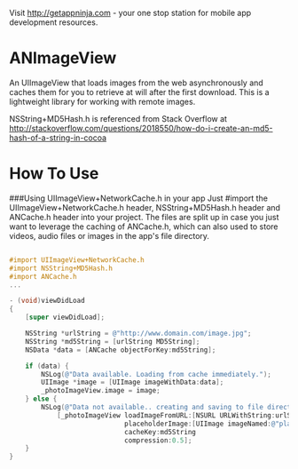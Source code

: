Visit http://getappninja.com - your one stop station for mobile app development resources. 

ANImageView
===========

An UIImageView that loads images from the web asynchronously and caches them for you to retrieve at will after the first download. This is a lightweight library for working with remote images.

NSString+MD5Hash.h is referenced from Stack Overflow at http://stackoverflow.com/questions/2018550/how-do-i-create-an-md5-hash-of-a-string-in-cocoa

How To Use
==========

###Using UIImageView+NetworkCache.h in your app
Just #import the UIImageView+NetworkCache.h header, NSString+MD5Hash.h header and ANCache.h header into your project. The files are split up in case you just want to leverage the caching of ANCache.h, which can also used to store videos, audio files or images in the app's file directory.

```objective-c

#import UIImageView+NetworkCache.h
#import NSString+MD5Hash.h
#import ANCache.h
...

- (void)viewDidLoad
{
    [super viewDidLoad]; 

    NSString *urlString = @"http://www.domain.com/image.jpg";
    NSString *md5String = [urlString MD5String];
    NSData *data = [ANCache objectForKey:md5String];

    if (data) {
        NSLog(@"Data available. Loading from cache immediately.");
        UIImage *image = [UIImage imageWithData:data];
        _photoImageView.image = image;
    } else {
        NSLog(@"Data not available.. creating and saving to file directory.");
            [_photoImageView loadImageFromURL:[NSURL URLWithString:urlString] 
                             placeholderImage:[UIImage imageNamed:@"placeholder.png"] 
                             cacheKey:md5String 
                             compression:0.5];
    }
}

```
